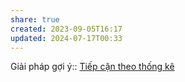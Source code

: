 ```yaml
---
share: true
created: 2023-09-05T16:17
updated: 2024-07-17T00:33
---
```

Giải pháp gợi ý:: [Tiếp cận theo thống kê](./Ti%E1%BA%BFp%20c%E1%BA%ADn%20theo%20th%E1%BB%91ng%20k%C3%AA.md)